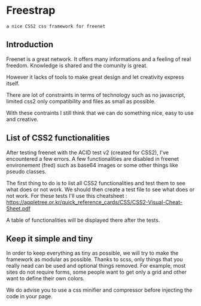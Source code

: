 # Freestrap

`a nice CSS2 css framework for freenet`

## Introduction

Freenet is a great network. It offers many informations and a feeling of real freedom. Knowledge is shared and the comunity is great.

However it lacks of tools to make great design and let creativity express itself.

There are lot of constraints in terms of technology such as no javascript, limited css2 only compatibility and files as small as possible.

With these contraints I still think that we can do something nice, easy to use and creative.

## List of CSS2 functionalities

After testing freenet with the ACID test v2 (created for CSS2), I've encountered a few errors. A few functionalities are disabled in freenet environement (fred) such as base64 images or some other things like pseudo classes.

The first thing to do is to list all CSS2 functionalities and test them to see what does or not work. We should then create a test file to see what does or not work. For these tests I'll use this cheatsheet : https://appletree.or.kr/quick_reference_cards/CSS/CSS2-Visual-Cheat-Sheet.pdf

A table of functionalities will be displayed there after the tests.

## Keep it simple and tiny

In order to keep everything as tiny as possible, we will try to make the framework as modular as possible. Thanks to scss, only things that you really nead can be used and optional things removed. For example, most sites do not require forms, some people want to get only a grid and other want to define their own colors.

We do advise you to use a css minifier and compressor before injecting the code in your page.

